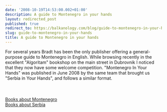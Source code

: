 ```yaml
---
date: '2008-10-19T14:53:00.002+01:00'
description: A guide to Montenegro in your hands
layout: redirected_post
published: true
redirect_to: https://balkanology.com/blog/guide-to-montenegro-in-your-hands/
slug: guide-to-montenegro-in-your-hands
title: A guide to Montenegro in your hands
---
```


For several years Bradt has been the only publisher offering a general-purpose guide to Montenegro in English. While browsing recently in the excellent "Algoritam" bookshop on the main street in Dubrovnik I noticed that they now have some welcome competition. "Montenegro In Your Hands" was published in June 2008 by the same team that brought us "Serbia in Your Hands", and follows a similar format.<br />
<br />
<br />
<br />
<a href="http://www.balkanology.com/montenegro/books.html">Books about Montenegro</a><br />
<a href="http://www.balkanology.com/serbia/books.html">Books about Serbia</a>